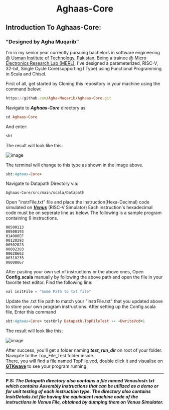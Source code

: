 <h1 align="center"> Aghaas-Core </h1>


## Introduction To Aghaas-Core:

### "Designed by Agha Muqarib"

I'm in my senior year currently pursuing bachelors in software engineering @ [Usman Institute of Technology, Pakistan.](https://www.uit.edu/) Being a trainee @ [Micro Electronics Research Lab (MERL)](https://github.com/merledu), I've designed a parameterized, RISC-V, 32-bit, Single Cycle Core(supporting I Type) using Functional Programming in Scala and Chisel.

First of all, get started by Cloning this repository in your machine using the command below:
```ruby
https://github.com/Agha-Muqarib/Aghaas-Core.git
```

Navigate to ***Aghaas-Core*** directory as:
```ruby
cd Aghaas-Core
```

And enter:
```ruby
sbt
```

The result will look like this:

![image](https://user-images.githubusercontent.com/51242857/137596628-4a009c08-7c00-4ab9-9b5a-4209f5a89005.png)


The terminal will change to this type as shown in the image above.
```ruby
sbt:Aghaas-Core>
```

Navigate to Datapath Directory via:

```
Aghaas-Core/src/main/scala/Datapath
```

Open  "instrFile.txt" file and place the instruction(Hexa-Decimal) code simulated on ***[Venus](https://www.kvakil.me/venus/)*** (RISC-V Simulator)
Each instruction's hexadecimal code must be on seperate line as below. The following is a sample program containing 9 instructions.
```
00500113
00500193
014000EF
00120293
00502023
00002303
00628663
00310233
00008067
```

After pasting your own set of instructions or the above ones, Open **Config.scala**  manually by following the above path and open the file in your favorite text editor. Find the following line:
``` python
val initFile = "Some Path to txt file"
```

Update the .txt file path to match your "instrFile.txt" that you updated above to store your own program instructions.
After setting up the Config.scala file, Enter this command
```ruby
sbt:Aghaas-Core> testOnly Datapath.TopFileTest -- -DwriteVcd=1
```
The result will look like this:

![image](https://user-images.githubusercontent.com/51242857/137596689-ddd16462-3a85-4979-93d2-011241a1a856.png)

After success, you'll get a folder naming ***test_run_dir*** on root of your folder. Navigate to the Top_File_Test folder inside.\
There, you will find a file named TopFile.vcd, double click it and visualise on **[GTKwave](https://sourceforge.net/projects/gtkwave/)** to see your program running.

-------------------------------------------------------------------------


**P.S:** ***The Datapath directory also contains a file named VenusInstr.txt which contains Assembly Instructions that can be utilized as a demo or for unit testing of each instruction type. The directory also contains InstrDetails.txt file having the equivalent machine code of the instructions in Venus File, obtained by dumping them on Venus Simulator.***


